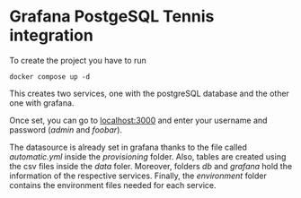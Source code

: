 # Grafana PostgeSQL Tennis integration

To create the project you have to run 

    docker compose up -d

This creates two services, one with the postgreSQL database and the other one with grafana.

Once set, you can go to [localhost:3000](localhost:3000) and enter your username and password (*admin* and *foobar*).

The datasource is already set in grafana thanks to the file called *automatic.yml* inside the *provisioning* folder. Also, tables are created using the csv files inside the *data* foler. Moreover, folders *db* and *grafana* hold the information of the respective services. Finally, the *environment* folder contains the environment files needed for each service.